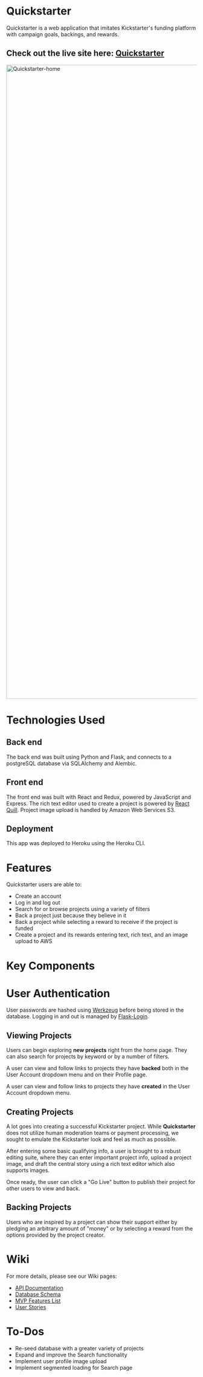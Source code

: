 # Quickstarter

Quickstarter is a web application that imitates Kickstarter's funding platform with campaign goals, backings, and rewards. 

## Check out the live site here: [Quickstarter](https://quickstarter-app.herokuapp.com/)

<img width="1677" alt="Quickstarter-home" src="https://user-images.githubusercontent.com/79616733/131910162-bbfe97de-43a2-4cc1-8841-d942acbcc179.png">

# Technologies Used

## Back end 

The back end was built using Python and Flask, and connects to a postgreSQL database via SQLAlchemy and Alembic. 

## Front end

The front end was built with React and Redux, powered by JavaScript and Express. The rich text editor used to create a project is powered by [React Quill](https://www.npmjs.com/package/react-quill). Project image upload is handled by Amazon Web Services S3.

## Deployment

This app was deployed to Heroku using the Heroku CLI.

# Features

Quickstarter users are able to:
* Create an account
* Log in and log out
* Search for or browse projects using a variety of filters
* Back a project just because they believe in it
* Back a project while selecting a reward to receive if the project is funded
* Create a project and its rewards entering text, rich text, and an image upload to AWS

# Key Components

# User Authentication

User passwords are hashed using [Werkzeug](https://pypi.org/project/Werkzeug/) before being stored in the database. Logging in and out is managed by [Flask-Login](https://flask-login.readthedocs.io/en/latest/). 

## Viewing Projects

Users can begin exploring **new projects** right from the home page. They can also search for projects by keyword or by a number of filters.

A user can view and follow links to projects they have **backed** both in the User Account dropdown menu and on their Profile page.

A user can view and follow links to projects they have **created** in the User Account dropdown menu.

## Creating Projects

A lot goes into creating a successful Kickstarter project. While **Quickstarter** does not utilize human moderation teams or payment processing, we sought to emulate the Kickstarter look and feel as much as possible.

After entering some basic qualifying info, a user is brought to a robust editing suite, where they can enter important project info, upload a project image, and draft the central story using a rich text editor which also supports images. 

Once ready, the user can click a "Go Live" button to publish their project for other users to view and back. 

## Backing Projects

Users who are inspired by a project can show their support either by pledging an arbitrary amount of "money" or by selecting a reward from the options provided by the project creator.

# Wiki

For more details, please see our Wiki pages:
* [API Documentation](https://github.com/taylorbhogan/quickstarter/wiki/API-Documentation)
* [Database Schema](https://github.com/taylorbhogan/quickstarter/wiki/Database-Schema)
* [MVP Features List](https://github.com/taylorbhogan/quickstarter/wiki/MVP-Features-List)
* [User Stories](https://github.com/taylorbhogan/quickstarter/wiki/User-Stories)

# To-Dos
* Re-seed database with a greater variety of projects
* Expand and improve the Search functionality
* Implement user profile image upload
* Implement segmented loading for Search page
